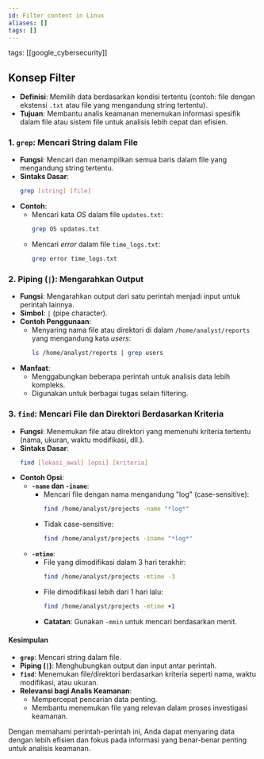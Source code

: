 ```yaml
---
id: Filter content in Linux
aliases: []
tags: []
---
```


tags: [[google_cybersecurity]]

## **Konsep Filter**

- **Definisi**: Memilih data berdasarkan kondisi tertentu (contoh: file dengan ekstensi `.txt` atau file yang mengandung string tertentu).
- **Tujuan**: Membantu analis keamanan menemukan informasi spesifik dalam file atau sistem file untuk analisis lebih cepat dan efisien.

### **1. `grep`: Mencari String dalam File**

- **Fungsi**: Mencari dan menampilkan semua baris dalam file yang mengandung string tertentu.
- **Sintaks Dasar**:
  ```bash
  grep [string] [file]
  ```
- **Contoh**:
  - Mencari kata _OS_ dalam file `updates.txt`:
    ```bash
    grep OS updates.txt
    ```
  - Mencari _error_ dalam file `time_logs.txt`:
    ```bash
    grep error time_logs.txt
    ```

### **2. Piping (`|`): Mengarahkan Output**

- **Fungsi**: Mengarahkan output dari satu perintah menjadi input untuk perintah lainnya.
- **Simbol**: `|` (pipe character).
- **Contoh Penggunaan**:
  - Menyaring nama file atau direktori di dalam `/home/analyst/reports` yang mengandung kata _users_:
    ```bash
    ls /home/analyst/reports | grep users
    ```
- **Manfaat**:
  - Menggabungkan beberapa perintah untuk analisis data lebih kompleks.
  - Digunakan untuk berbagai tugas selain filtering.

### **3. `find`: Mencari File dan Direktori Berdasarkan Kriteria**

- **Fungsi**: Menemukan file atau direktori yang memenuhi kriteria tertentu (nama, ukuran, waktu modifikasi, dll.).
- **Sintaks Dasar**:
  ```bash
  find [lokasi_awal] [opsi] [kriteria]
  ```
- **Contoh Opsi**:
  - **`-name` dan `-iname`**:
    - Mencari file dengan nama mengandung "log" (case-sensitive):
      ```bash
      find /home/analyst/projects -name "*log*"
      ```
    - Tidak case-sensitive:
      ```bash
      find /home/analyst/projects -iname "*log*"
      ```
  - **`-mtime`**:
    - File yang dimodifikasi dalam 3 hari terakhir:
      ```bash
      find /home/analyst/projects -mtime -3
      ```
    - File dimodifikasi lebih dari 1 hari lalu:
      ```bash
      find /home/analyst/projects -mtime +1
      ```
    - **Catatan**: Gunakan `-mmin` untuk mencari berdasarkan menit.

#### **Kesimpulan**

- **`grep`**: Mencari string dalam file.
- **Piping (`|`)**: Menghubungkan output dan input antar perintah.
- **`find`**: Menemukan file/direktori berdasarkan kriteria seperti nama, waktu modifikasi, atau ukuran.
- **Relevansi bagi Analis Keamanan**:
  - Mempercepat pencarian data penting.
  - Membantu menemukan file yang relevan dalam proses investigasi keamanan.

Dengan memahami perintah-perintah ini, Anda dapat menyaring data dengan lebih efisien dan fokus pada informasi yang benar-benar penting untuk analisis keamanan.
